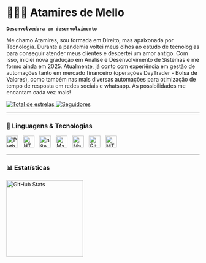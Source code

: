 # 👩🏻‍💻 Atamires de Mello

**`Desenvolvedora em desenvolvimento`**

Me chamo Atamires, sou formada em Direito, mas apaixonada por Tecnologia. Durante a pandemia voltei meus olhos ao estudo de tecnologias para conseguir atender meus clientes e despertei um amor antigo. Com isso, iniciei nova gradução em Análise e Desenvolvimento de Sistemas e me formo ainda em 2025. Atualmente, já conto com experiência em gestão de automações tanto em mercado financeiro (operações DayTrader - Bolsa de Valores), como também nas mais diversas automações para otimização de tempo de resposta em redes sociais e whatsapp. As possibilidades me encantam cada vez mais!

</p>
    <a href="https://github.com/taiMellonny?tab=repositories&sort=stargazers">
        <img 
            alt="Total de estrelas" 
            title="Total de estrelas GitHub" 
            src="https://custom-icon-badges.demolab.com/github/stars/TaiMellonny?color=55960c&style=for-the-badge&labelColor=ff1493&logo=star&label=estrelas"
        />
    </a>
    <a href="https://github.com/taiMellonny?tab=followers">
        <img 
            alt="Seguidores" 
            title="Me siga no GitHub" 
            src="https://custom-icon-badges.demolab.com/github/followers/TaiMellonny?color=236ad3&labelColor=1155ba&style=for-the-badge&logo=github&label=Seguidores&logoColor=Pink"
        />
    </a>
</p>

---

### 🤖 Linguagens & Tecnologias

<img 
    align="left" 
    alt="Python" 
    title="Python"
    width="30px" 
    style="padding-right: 10px;" 
    src="https://cdn.jsdelivr.net/gh/devicons/devicon@latest/icons/python/python-original.svg" 
/>

<img 
    align="left" 
    alt="HTML"
    title="HTML" 
    width="30px" 
    style="padding-right: 10px;" 
    src="https://cdn.jsdelivr.net/gh/devicons/devicon@latest/icons/html5/html5-original.svg" 
/>

<img 
    align="left" 
    alt="n8n"
    title="n8n" 
    width="30px" 
    style="padding-right: 10px;" 
    src="https://cdn.simpleicons.org/n8n" 
/>

<img 
    align="left" 
    alt="Make"
    title="Make" 
    width="30px" 
    style="padding-right: 10px;" 
    src="https://cdn.simpleicons.org/make" 
/>

<img 
    align="left" 
    alt="ManyChat"
    title="ManyChat" 
    width="30px" 
    style="padding-right: 10px;" 
    src="https://logo.clearbit.com/manychat.com" 
/>

<img 
    align="left" 
    alt="Git" 
    title="Git"
    width="30px" 
    style="padding-right: 10px;" 
    src="https://cdn.jsdelivr.net/gh/devicons/devicon@latest/icons/git/git-original.svg" 
/>

<img 
    align="left" 
    alt="MT5"
    title="MT5" 
    width="30px" 
    style="padding-right: 10px;" 
    src="https://www.metatrader5.com/c/16/2010/11/metatrader5_logo.png" 
/>

<br/>
<br/>

</p>

---

### 📊 Estatísticas

<p>
  <img 
    align="left" 
    alt="GitHub Stats" 
    height="200" 
    style="padding-right: 10px;" 
    src="https://github-readme-stats.vercel.app/api?username=TaiMellonny&show_icons=true&theme=synthwave&include_all_commits=true&locale=pt-br" 
  />
</p>
